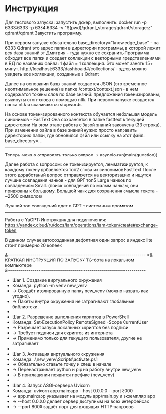 # Инструкция

Для тестового запуска: запустить докер, выполнить:
docker run -p 6333:6333 -p 6334:6334     -v "$(pwd)/qdrant_storage:/qdrant/storage:z"     qdrant/qdrant
Запустить программу.

При первом запуске обязательно base_directory="knowledge_base" - на 6333 Qdrant
это адрес папки в директории программы, в которой лежит вся база знаний от Дмитрия - туда нужно ее сохранить
Программа обходит все папки и создает коллекции с векторными представлениями в БД по названию файла: 1 файл = 1 коллекция.
Это может занять 15+ минут.
http://localhost:6333/dashboard#/collections/ - здесь можно увидеть все коллекции, созданные в Qdrant

Далее на основании базы знаний создается JSON (это временное неоптимальное решение) в папке 
/context/context.json - в нем содержатся токены слов по базе знаний:
предложения токенизированы, выкинуты стоп-слова с помощью nltk.
При первом запуске создается папка nltk и скачиваются stopwords

На основе токенизированного контекста обучается небольшая модель синонимов - FastText
Она сохраняется в папке fasttext в текущей директории
На этом этапе работа с базой знаний закончена (33 строка).
При изменении файла в базе знаний нужно просто направить директорию папки, где обновился файл или ссылку на этот файл: base_directory=...
____________________________________________________________


Теперь можно отправлять только вопрос -> asyncio.run(main(question))

Далее работа с вопросом: он токенизируется, лемматизируется, к каждому токену добавляется топ2 слова из синонимов FastText
После этого доработаный вопрос отправляется на векторизацию и ищутся лучшие совпадения чанков - для GPT топ5 Large чанков по совпадениям Small.
(поиск совпадений по малым чанкам, они привязаны к большому. Большой чанк для сохранения смысла текста -~2500 символов)

Лучший топ совпадений идет в GPT c системным промптом.
____________________________________________________________
Работа с YaGPT:
Инструкция для подключения: https://yandex.cloud/ru/docs/iam/operations/iam-token/create#exchange-token

В данном случае автосозданная дефолтная
один запрос в яндекс lite стоит примерно 20 копеек


*&---------------------------------------------------------------------*
*& КРАТКАЯ ИНСТРУКЦИЯ ПО ЗАПУСКУ TG-бота на локальном компьютере                                    
*&---------------------------------------------------------------------*
* Шаг 1. Создание виртуального окружения                                 
*    Команда: python -m venv new_venv                                   
*    -> Создаёт изолированную папку new_venv (можно назвать как угодно). 
*    -> Пакеты внутри окружения не затрагивают глобальные библиотеки.                              
*                                                                       
* Шаг 2. Разрешение выполнения скриптов в PowerShell                    
*    Команда: Set-ExecutionPolicy RemoteSigned -Scope CurrentUser       
*    -> Разрешает запуск локальных скриптов без подписи                  
*    -> Требует подписи для скриптов из интернета                        
*    -> Применимо только для текущего пользователя, другие не затрагивает        
*                                                                       
* Шаг 3. Активация виртуального окружения                               
*    Команда: .\new_venv\Scripts\activate.ps1                            
*    -> Обязательно ставьте точку и слеш в начале                        
*    -> Перенастраивает python и pip на работу внутри new_venv          
*    -> В приглашении появится префикс (new_venv)                                            
*                                                                       
* Шаг 4. Запуск ASGI‑сервера Uvicorn                                     
*    Команда: uvicorn app.main:app --host 0.0.0.0 --port 8000           
*    -> app.main:app указывает на модуль app/main.py и экземпляр app     
*    -> --host 0.0.0.0 делает сервер доступным на всех интерфейсах      
*    -> --port 8000 задаёт порт для входящих HTTP‑запросов   
